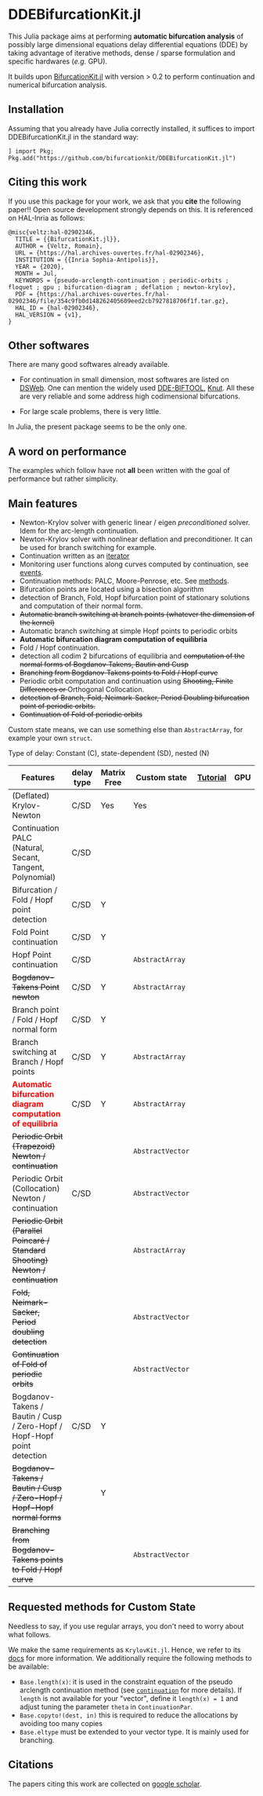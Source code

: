 # DDEBifurcationKit.jl

This Julia package aims at performing **automatic bifurcation analysis** of possibly large dimensional equations delay differential equations (DDE) by taking advantage of iterative methods, dense / sparse formulation and specific hardwares (*e.g.* GPU).

It builds upon [BifurcationKit.jl]() with version > 0.2 to perform continuation and numerical bifurcation analysis.

## Installation

Assuming that you already have Julia correctly installed, it suffices to import DDEBifurcationKit.jl in the standard way:

`] import Pkg; Pkg.add("https://github.com/bifurcationkit/DDEBifurcationKit.jl")`

## Citing this work
If you use this package for your work, we ask that you **cite** the following paper!! Open source development strongly depends on this. It is referenced on HAL-Inria as follows:

```
@misc{veltz:hal-02902346,
  TITLE = {{BifurcationKit.jl}},
  AUTHOR = {Veltz, Romain},
  URL = {https://hal.archives-ouvertes.fr/hal-02902346},
  INSTITUTION = {{Inria Sophia-Antipolis}},
  YEAR = {2020},
  MONTH = Jul,
  KEYWORDS = {pseudo-arclength-continuation ; periodic-orbits ; floquet ; gpu ; bifurcation-diagram ; deflation ; newton-krylov},
  PDF = {https://hal.archives-ouvertes.fr/hal-02902346/file/354c9fb0d148262405609eed2cb7927818706f1f.tar.gz},
  HAL_ID = {hal-02902346},
  HAL_VERSION = {v1},
}
```

## Other softwares

There are many good softwares already available.

- For continuation in small dimension, most softwares are listed on [DSWeb](https://ddebiftool.sourceforge.net). One can mention the widely used [DDE-BIFTOOL](http://www.math.pitt.edu/~bard/xpp/xpp.html), [Knut](https://rs1909.github.io/knut/). All these are very reliable and some address high codimensional bifurcations.

- For large scale problems, there is very little.

In Julia, the present package seems to be the only one.

## A word on performance

The examples which follow have not **all** been written with the goal of performance but rather simplicity.

## Main features

- Newton-Krylov solver with generic linear / eigen *preconditioned* solver. Idem for the arc-length continuation.
- Newton-Krylov solver with nonlinear deflation and preconditioner. It can be used for branch switching for example.
- Continuation written as an [iterator](https://bifurcationkit.github.io/BifurcationKitDocs.jl/dev/iterator/)
- Monitoring user functions along curves computed by continuation, see [events](https://bifurcationkit.github.io/BifurcationKitDocs.jl/dev/EventCallback/).
- Continuation methods: PALC, Moore-Penrose, etc. See [methods](https://bifurcationkit.github.io/BifurcationKitDocs.jl/stable/IntroContinuation/).
- Bifurcation points are located using a bisection algorithm
- detection of Branch, Fold, Hopf bifurcation point of stationary solutions and computation of their normal form.
- <s>Automatic branch switching at branch points (whatever the dimension of the kernel)</s>
- Automatic branch switching at simple Hopf points to periodic orbits
- **Automatic bifurcation diagram computation of equilibria**
- Fold / Hopf continuation.
- detection all codim 2 bifurcations of equilibria and <s>computation of the normal forms of Bogdanov-Takens, Bautin and Cusp</s>
- <s>Branching from Bogdanov-Takens points to Fold / Hopf curve</s>
- Periodic orbit computation and continuation using <s>Shooting, Finite Differences or </s>Orthogonal Collocation.
- <s>detection of Branch, Fold, Neimark-Sacker, Period Doubling bifurcation point of periodic orbits.</s>
- <s>Continuation of Fold of periodic orbits</s>

Custom state means, we can use something else than `AbstractArray`, for example your own `struct`.

Type of delay: Constant (C), state-dependent (SD), nested (N)

|Features| delay type | Matrix Free|Custom state| [Tutorial](https://bifurcationkit.github.io/BifurcationKitDocs.jl/dev/tutorials/tutorials/) | GPU |
|---|---|---|---|---|---|
| (Deflated) Krylov-Newton| C/SD |  Yes | Yes| | |
| Continuation PALC (Natural, Secant, Tangent, Polynomial) | C/SD| | | | |
| Bifurcation / Fold / Hopf point detection | C/SD | Y|   |  | |
| Fold Point continuation |C/SD | Y |  |  |
| Hopf Point continuation | C/SD |  | `AbstractArray` | | |
| ~~Bogdanov-Takens Point newton~~ | C/SD | Y | `AbstractArray` | | |
| Branch point / Fold / Hopf normal form | C/SD | Y|  | |  | |
| Branch switching at Branch / Hopf points | C/SD | Y | `AbstractArray` |  |  
| <span style="color:red">**Automatic bifurcation diagram computation of equilibria**</span> | C/SD| Y| `AbstractArray` |  | |
| ~~Periodic Orbit (Trapezoid) Newton / continuation~~ | | | `AbstractVector` |  | |
| Periodic Orbit (Collocation) Newton / continuation | C/SD |  | `AbstractVector` |  | |
| ~~Periodic Orbit (Parallel Poincaré / Standard Shooting) Newton / continuation~~ | | | `AbstractArray` |   | |
| ~~Fold, Neimark-Sacker, Period doubling detection~~ | | | `AbstractVector` |   | |
| ~~Continuation of Fold of periodic orbits~~ | | | `AbstractVector` |  |  |
| Bogdanov-Takens / Bautin / Cusp / Zero-Hopf / Hopf-Hopf point detection | C/SD| Y|  |  |
|~~Bogdanov-Takens / Bautin / Cusp / Zero-Hopf / Hopf-Hopf normal forms~~ | | Y|  |  |
| ~~Branching from Bogdanov-Takens points to Fold / Hopf curve~~ |  | |  `AbstractVector` | |  |

## Requested methods for Custom State
Needless to say, if you use regular arrays, you don't need to worry about what follows.

We make the same requirements as `KrylovKit.jl`. Hence, we refer to its [docs](https://jutho.github.io/KrylovKit.jl/stable/#Package-features-and-alternatives-1) for more information. We additionally require the following methods to be available:

- `Base.length(x)`: it is used in the constraint equation of the pseudo arclength continuation method (see [`continuation`](@ref) for more details). If `length` is not available for your "vector", define it `length(x) = 1` and adjust tuning the parameter `theta` in `ContinuationPar`.
- `Base.copyto!(dest, in)` this is required to reduce the allocations by avoiding too many copies
- `Base.eltype` must be extended to your vector type. It is mainly used for branching.

## Citations
The papers citing this work are collected on [google scholar](https://scholar.google.fr/scholar?hl=fr&as_sdt=2005&cites=159498619004863176%2C8662907770106865595&scipsc=&as_ylo=&as_yhi=).